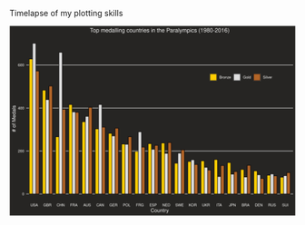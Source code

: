 Timelapse of my plotting skills

![Paralympics medals](20210803/Paramlympics_medals.jpg?raw=true "Title")